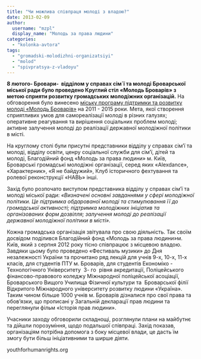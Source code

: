 ```yaml
---
title: "Чи можлива співпраця молоді з владою?"
date: 2013-02-09
author: 
  username: "mzpl"
  display_name: "Молодь за права людини"
categories: 
  - "kolonka-avtora"
tags: 
  - "gromadski-molodizhni-organizatsiyi"
  - "molod"
  - "spivpratsya-z-vladoyu"
---
```


**8 лютого- Бровари-  відділом у справах сім΄ї та молоді Броварської міської ради було проведено Круглий стіл «Молодь Броварів» з метою сприяти розвитку громадських молодіжних організацій.** На обговорення було винесено [міську програму підтримки та розвитку молоді «Молодь Броварів»](http://rizanenko.org/downloads/doc/5_sesia_BMR/14.pdf) на 2011 - 2015 роки. Мета, якої створення сприятливих умов для самореалізації молоді в різних галузях; оперативне реагування та вирішення соціальних проблем молоді; активне залучення молоді до реалізації державної молодіжної політики в місті.

На круглому столі були присутні представники відділу у справах сім’ї та молоді, відділу освіти, ценру соціальної служби для сім’ї, дітей та молоді, Благодійний фонд «Молодь за права людини» м. Київ, Броварські громадські молодіжні організації, серед яких «Alexdance», «Характерник», «Я не байдужий», Клуб історичного фехтування та ролевої реконструкції «НАВЬ» інші.

Захід було розпочато виступом представника відділу у справах сім’ї та молоді міської ради: _«Визначені основні завданнями у сфері молодіжної політики. Це підтримка обдарованої молоді та стимулювання її до громадської активності; підтримка молодіжних ініціатив та організованих форм дозвілля; залучення молоді до реалізації державної молодіжної політики в місті»._

Кожна громадська організація звітувала про свою діяльність. Так своїм досвідом поділився Благодійний фонд «Молодь за права людини»м. Київ, який з серпня 2012 року тісно співпрацює з місцевою владою. Завдяки цьому було проведено «Фестиваль музики» до Дня незалежності України та прочитано ряд лекцій для учнів 9-х, 10-х, 11-х класів, для студентів ПТУ м. Броварів, для студентів Економіко - Технологічного Університету  3- го  рівня акредитації, Поліцейського фінансово-правового коледжу Міжнародної поліцейської асоціації, Броварського Вищого Училища Фізичної культури та  Броварської філії Відкритого Міжнародного університету розвитку людини «Україна». Таким чином більше 1000 учнів м. Броварів дізналися про свої права та обов’язки, що прописані у Загальній декларації прав людини та переглянули фільм «Історія прав людини».

Учасники заходу обговорили складнощі, розглянули плани на майбутнє та дійшли порозуміння, щодо подальшої співпраці. Захід показав, організаціям потрібна допомога з боку місцевої влади, це дасть їм змогу бути більш ініціативними та ширше діяти.

youthforhumanrights.org
